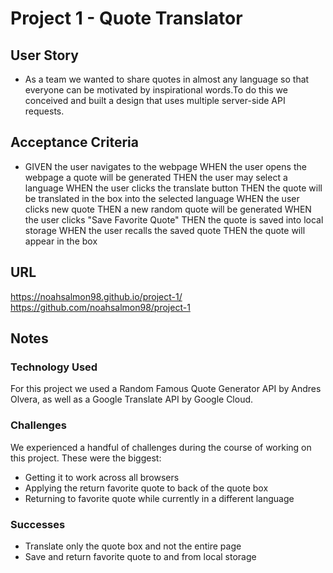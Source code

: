 # Project 1 - Quote Translator

## User Story

*  As a team we wanted to share quotes in almost any language so that everyone can be motivated by inspirational words.To do this we conceived and built a design that uses multiple server-side API requests. 

## Acceptance Criteria

* GIVEN the user navigates to the webpage
WHEN the user opens the webpage a quote will be generated
THEN the user may select a language
WHEN the user clicks the translate button
THEN the quote will be translated in the box into the selected language
WHEN the user clicks new quote
THEN a new random quote will be generated
WHEN the user clicks "Save Favorite Quote"
THEN the quote is saved into local storage
WHEN the user recalls the saved quote
THEN the quote will appear in the box

## URL

https://noahsalmon98.github.io/project-1/
https://github.com/noahsalmon98/project-1

## Notes

### Technology Used
For this project we used a Random Famous Quote Generator API by Andres Olvera, as well as a Google Translate API by Google Cloud.

### Challenges
We experienced a handful of challenges during the course of working on this project. These were the biggest:
*  Getting it to work across all browsers
*  Applying the return favorite quote to back of the quote box
*  Returning to favorite quote while currently in a different language
  
### Successes
*  Translate only the quote box and not the entire page
*  Save and return favorite quote to and from local storage

 

